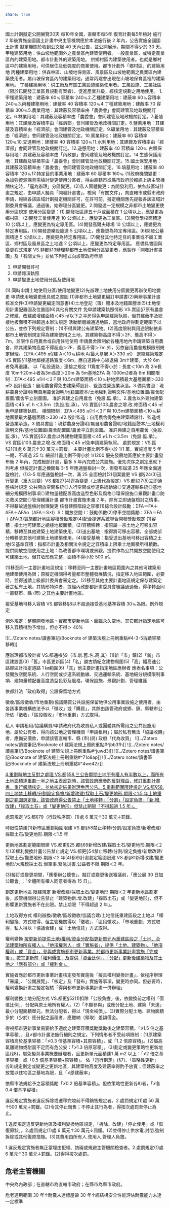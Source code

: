 ```yaml
---

share: true

---
```



國土計劃擬定公開展覽30天
每10年全國，直轄市每5年
復育計劃每5年檢討
施行 2 年後實施全國國土計畫中央主管機關應於本法施行後 2 年內，公告實施全國國土計畫
擬定機關於收到公文起 40 天內公告，並公開展示，期間不得少於 30 天。
甲種建築用地：供山坡地範圍外之農業區內建築使用者。一般農業區，或特定農業區內的建築用地。都市計劃外的建築用地。
供鄉村區內建築使用者。也就是鄉村區中的建築用地，可供居住及低強度的商業使用。都市計劃外「鄉村區」的建築用地
丙種建築用地：供森林區、山坡地保育區、風景區及山坡地範圍之農業區內建築使用者。屬山坡保育區內的建築用地，通常丙建會出現在山坡地保育區裡的建築用地。
丁種建築用地：供工廠及有關工業設施建築使用者。工業設施、工業社區（限於已開發工業區且規劃有案者）、促進產業升級，經核定規劃之用地使用。
1.甲種建築用地：建蔽率 60﹪容積率 240﹪2.乙種建築用地：建蔽率 60﹪容積率 240﹪3.丙種建築用地：建蔽率 40 容積率 120﹪4.丁種建築用地：建蔽率 70 容積率 300﹪5.農業用地：其建蔽及容積率由「農委會」會同建管及地政機關訂定。6.林業用地：其建蔽及容積率由「農委會」會同建管及地政機關訂定。7.養殖用地：其建蔽及容積率由「經濟部」會同建管及地政機關訂定。8.鹽業用地：其建蔽及容積率由「經濟部」會同建管及地政機關訂定。9.礦業用地：其建蔽及容積率由「經濟部」會同建管及地政機關訂定。10.窯業用地：建蔽率 60 容積率 120﹪10.交通用地：建蔽率 40 容積率 120﹪11.水利用地：其建蔽及容積率由「經濟部」會同建管及地政機關訂定。12.遊憩用地：建蔽率 40 容積率 120﹪
古蹟保存用地：其建蔽及容積率由「內政部」會同建管及地政機關訂定。14.生態保護用地：其建蔽及容積率由「農委會」會同建管及地政機關訂定。15.國土保安用地：其建蔽及容積率由「農委會」會同建管及地政機關訂定。16.墳墓用地：建蔽率 40 容積率 120﹪17.特定目的事業用地：建蔽率 60 容積率 160﹪
(1)政府機關變更：為加強資源保育需檢討變更使用分區者，得由直轄市或縣市政府於報經上級主管機關核定時，「逕為辦理」分區變更。(2)私人團體變更：為開發利用，依各該區域計畫之規定，由申請人擬具「開發計畫書」，檢同「有關文件」，向直轄市或縣市政府申請，報經各該區域計劃擬定機關許可，在許可前，擬定機關應先提報各該區域計劃委員會審議，通過後，始辦理分區變更。2.開發達一定規模之非都市土地變更使用分區規定
使用分區變更：(1).開發社區達五十戶或面積在 1 公頃以上，應變更為鄉村區。(2)開發工業使用達 10 公頃以上，應變更為工業區。(3)開發學校面積達 10 公頃以上，應變更為特定專用區。(4)開發高爾夫球場 10 公頃以上，應變更為特定專用區。(5)開發遊樂設施達 5 公頃以上，應變更為特定專用區。(6)開發公墓面積達 5 公頃以上，應變更為特定專用區。(7)開發其他特定目的事業或不屬工業區、鄉村區及風景區之土地達 2 公頃以上，應變更為特定專用區。
應備具書圖與變更程式規定 VS.非都§13辦理非都市土地使用分區變更者，應製作「開發計畫書圖」及「有關文件」並依下列程式向該管政府申請

1. 申請開發許可
2. 申請雜項執照
3. 申請變更土地使用分區及使用地

(1).同時申請土地使用分區/使用地變更(2)先辦理土地使用分區變更再辦使用地變更
申請使用地變更應具備之書圖 (1)非都市土地變更編訂申請書(2)興辦事業計畫核准文件(3)申請變更編定同意書(4)土地登記（簿）謄本及地籍圖謄本(5)土地使用計畫配置圖及位置圖(6)其他有關文件
免申請建築執照情形 VS.實區§7原有農舍之修建、改建或增建面積＜45 ㎡以下之平房得免申請建築執照，但其建蔽率及總樓地板面積不得超過本辦法規定
活動斷層線通過地區，當地政府得劃定範圍予以公告，並依下列規定管制：(1)不得興建公有建築物。(2)高度限制與用途限制依非都市土地管制規定得為建築使用之土地，其建築物高度不得＞2F、簷高不得＞7m，並限作自用農舍或自用住宅使用
申請農舍限制於各種用地內申請建築自用農舍，除其建築物高度不得超過＞2F、簷高不得＞7m 外，另依自用農舍規模限制規定辦理。（ΣFA＜495 ㎡/建 A＜10﹪耕地 A/最大基層 A＞330 ㎡）
退縮建築規定 VS.實區§11基地鄰接道路寬度＜6m，應自道路中心線退縮 3m↑建築，大於 6m 者免再退讓。
以「私設通路」連接之規定 11寬度不得小於：長度＜10m 為 2m長度 10m↑20m↓者為3m長度＞20m 為 5m基地ΣFA 為 1000m2者為 6m
相關限制：ΣFA＜495 ㎡Ｈ＜3Ｆ與 10.5ｍ建築面積＜10﹪耕地面積最大基層面積＞330 ㎡2.設計監造：自用農舍得免由建築師設計、監造或營造業承造。3.備具書圖：現耕農身分證明/無自用農舍證明/地籍圖謄本/土地權利證明文件/基地位置圖/農舍配置圖/農舍平立剖面圖。
准許興建之自用農舍（免設.監.承）。2.農舍以外建物建築面積＜45 ㎡.ｈ＜3.5ｍ（免設.監.承）。VS.實區§103.農舍之增.改.修面積＜45 ㎡免申請建築執照。
相關限制：ΣFA＜495 ㎡Ｈ＜3Ｆ與 10.5ｍ建築面積＜10﹪耕地面積最大基層面積＞330 ㎡2.設計監造：自用農舍得免由建築師設計、監造或營造業承造。3.備具書圖：現耕農身分證明/無自用農舍證明/地籍圖謄本/土地權利證明文件/基地位置圖/農舍配置圖/農舍平立剖面圖。
准許興建之自用農舍（免設.監.承）。VS.實區§52.農舍以外建物建築面積＜45 ㎡.ｈ＜3.5ｍ（免設.監.承）。VS.實區§103.農舍之增.改.修面積＜45 ㎡免申請建築執照。
處罰規定：VS.區§21(1)處 6 萬元↑30 萬元↓罰鍰。
主要計畫比例不得小於 1/1 萬，實施進度 5 年一期，不超過 25 年
細部計畫比例不得小於 1/1200
優先發展地區應於主要計畫發布後 2 年內，完成細部計畫，最多 5 年內完成公共設施。優先次序之劃定應就下列考慮
但擬定計畫之機關每 3-5 年應通盤檢討一次，但發布屆滿 25 年應全面通盤檢討。(1)3-5 年應通盤檢討一次，滿 25 全面檢討(2)個案變更 VS.都§24(3)迅行變更（重大災變）VS.都§27(4)逕為變更（上級代為擬定）VS.都§27(5)立即通盤檢討規定 
公共開放空間系統◎人行空間或步道系統動線◎交通運輸系統◎基地細分規模限制事項◎建物量體配置高度造型色彩及風格◎環保設施◎景觀計畫◎防災救災空間◎管理維護計畫
都市計畫實施未滿 2 年，除有立即通盤檢討之情事，不得藉故通盤檢討辦理變更
核發建照階段之容積(1)綜合設計鼓勵：ΣFA＝FA＋ΔFA＋ΔFAo（ΔFA＝S×I）S：開放空間 I：鼓勵係數(2)停車空間獎勵：ΣFA＝FA＋ΔFA(3)實施都計地區容積獎勵規定(4)配合捷運系統聯合開發獎勵規定
(1)容積：指土地可建築之總樓地板面積。(2)容積移轉：指原屬一宗土地之可移出容積，移轉至其他建築土地建築使用。(3)送出基地：指得將可移出容積，全部或部分轉移至其他可建築土地建築使用。(4)接受基地：指受送出基地可移出容積之土地(5)基準容積：指都市計畫及相關法令規定之容積率上限乘土地面積所得積數。
提供開放空間使用之土地：為改善都市環境或景觀，提供作為公共開放空間使用之可建築土地。但其坵形應完整，面積不得小於 500 ㎡。

(1)移至同一主要計畫地區規定：移轉至同一主要計畫地區範圍內之其他可建築用地建築使用為限；原擬定機關得考量都市整體發展情況，指定移入地區範圍，必要時，並得送請上級都計委員會審定之。(2)移至其他主要計畫地區規定保存建築定著之私有土地，其情形特殊者，提經內政部都計畫委員會審議通過後，得移轉至同一直轄市、縣 (市) 之其他主要計畫地區。

接受基地可移入容積 VS.都容移§8以不超過接受基地基準容積 30﹪為限。例外規定

例外規定：整體開發地區丶實都市更新地區丶面臨永久空地、其它都計指定地區可移入容積得酌予增加，但亦不得＞ 40%


![[../Zotero notes/讀書筆記/Booknote of 建築法規上冊刷重點#4-3-5古蹟容積移轉]]

應辦理都市設計者 VS.都通檢§9（市.新.舊.名.高.其）(1)新「市」鎮(2)「新」市區建設區(3)「舊」市區更新區(4)「名」勝古蹟紀念建物周圍(5)「高」鐵高速公路即區計指定道路 1 ㎞範圍(6)「其」他主要計畫指定地區應辦者
應表名事項：公發開放空間系統、人行空間或步道系統動線、交通運輸系統、基地細分規模限制事項、建物量體配置高度造型色彩及風格，環保設施、景觀計劃、管理維護

依都計法「政府取得」公設保留地方式

徵收/區段徵收/市地重劃/協議購買公共設施保留地供公用事業設施之使用者，由各該事業機構依法予以「徵收」或「購買」，其餘由該管政府或鄉、鎮、縣轄市公所依「徵收」「區段徵收」「市地重劃」方式取得。


私人
申請租用/協議購買/申請政府代為收買私人或團體其所需用之公共設施用地，屬於公有者，得向該公地之管理機關「申請租用」；屬於私有無法「協議收購」者，應備妥價款，申請該管直轄市、縣 (市)(局) 政府「代為收買」
![[../Zotero notes/讀書筆記/Booknote of 建築法規上冊刷重點#^jbb3fh]]
![[../Zotero notes/讀書筆記/Booknote of 建築法規上冊刷重點#^juwd3i]]
![[../Zotero notes/讀書筆記/Booknote of 建築法規上冊刷重點#^71o8ap]]
![[../Zotero notes/讀書筆記/Booknote of 建築法規上冊刷重點#^4we42z]]

[4.重劃時地主反對之處理 VS.都§58.三公告期間土地所有權人有半數以上，而所有土地面積達重劃一半之地主表反對時，該管政府應參酌反對理由，修訂重劃計畫書，重行報請核定，並依核定結果辦理免再公告。5.重劃範圍限建規定 VS.都§58.四土地禁止移轉/分割設定負擔/新增改建/採取土石/變更地形.期限＜1.5 年土地重劃之範圍選定後，該管政府得公告禁止「土地移轉」「分割」「設定負擔」「新.增.改建」「採取土石」或「變更地形」但禁止期限「不得超過 1.5 年」。](obsidian://booknote?type=annotation&book=30%20%E5%A4%A9%E6%90%9E%E6%87%82%E5%BB%BA%E7%AF%89%E6%B3%95%E8%A6%8F-(%E4%B8%8A%E5%86%8A).pdf&id=0b54e933-8db5-3e1c-a3ea-5b7dadab04c0&page=135&rect=84.144,461.359,524.644,668.389)

處罰規定 VS.都§79（行政秩序罰）(1)處 6 萬元↑30 萬元↓罰鍰。

時限性禁建(1)新市區重劃範圍限建 VS.都§58禁止移轉/分割/設定負擔/新增改建/採取土石/變更地形.期限＜1.5 年

更新地區劃定範圍限建 VS.都更§25.都§69新增改建/採取土石/變更地形.期限＜2 年(3)權利變換計畫公告禁止規定 VS.都更§54禁止移轉/分割/設定負擔/新增改建/採取土石/變更地形.期限＜2 年(4)都市計畫劃定範圍限建 VS.都§81新增改建/變更地形/大規模採土石.但軍事.緊急災害.公益者不限.期限＜2 年。

(3)擬訂或變更期間，「應舉辦公聽會」。擬訂或變更後送審議前，「應公展 30 日加公聽會」；「全體所有權人同意者得為 15 日」。


劃定更新地區 限建規定
新增改建/採取土石/變更地形.期限＜2 年更新地區劃定後，該管機關得公告禁止「建築物新.增.改建」「採取土石」或「變更地形」，但不影響更新實施者不在此限。禁止期限「不得超過 2 年」。

土地取得方式
權利辦換/徵收/區段徵收/協議合建/土地信託重建區段之土地以「權利變換」方式取得，但主管機關得以「徵收」、「區段徵收」、「市地重劃」方式取得，私人得以「協議合建」或「土地信託」方式取得。

權利變換
[按更新前提供土地/權利/資金分配指更新單元內重建區段之「土地、合法建築物所有權人」、「他項權利人」或「實施者」，提供「土地、建築物」、「他項權利」或「資金」，參與或實施都市更新事業，於都市更新事業計畫實施「完成後」，按其更新前「權利價值」及提供「資金比例」，「分配」更新後建築物及其土地之「應有部分」或「權利金」。](obsidian://booknote?type=annotation&book=30%20%E5%A4%A9%E6%90%9E%E6%87%82%E5%BB%BA%E7%AF%89%E6%B3%95%E8%A6%8F-(%E4%B8%8A%E5%86%8A).pdf&id=71ecb0fb-33bc-d599-32e7-d01f827efe3a&page=164&rect=84.144,474.799,524.544,582.829)

實施者應於都市更新事業計畫核定發布實施後「擬具權利變換計畫」，依程序辦理「審議」、「公開展覽」、「核定」及「發布」實施等事項，變更時亦同。但必要時，權利變換計畫之擬定報核「得與都市更新事業計畫一併辦理」

權利變換土地分配方式 VS.都更§52(1)扣除「公設負擔」後，依變換前之權利「價值比例」，分配與原土地所有權人。(2)「不願參與」或應分配土地、建築「未達」最小分配面積單元，無法分配者，得以「現金補償」。(3)實際分配土地、建物面積多於（少於）應分配之面積者，應繳納（領取）差額價金。

得視都市更新事業需要給予適度之建築容積獎勵獎勵後之建築容積，「≯1.5 倍之基準容積」，且≯都市計畫法施行細則之規定。下列情形者不受前項限制：(1)原建築容積高於基準容積：「≯0.3 倍基準容積+其原容積」，或「1.2 倍原容積」。(2)屬高氯離建物或耐震不足而有危公安：「≯1.3 倍原容積」。(3)劃定或變更策略性更新地區(§8)，屬免擬具事業概要辦理者，且更新單元面積達1 萬 m2 以上：「≯2 倍之基準容積」或「0.5 倍基準容積+原容積」。
依「迅行劃定」(§7)、「策略性更新」(§8)規定劃定或變更之更新地區，其建築物高度及建蔽率得酌予放寬；但建蔽率之放寬以住宅區之基地為限，且「≯原建蔽率」

依縣市法規給予之容積獎勵「≯0.2 倍基準容積」。但依策略性更新(§8)者，「≯各 0.4 倍基準容積」

違反規定實施者違反拆除或遷移完竣前不得銷售規定者。2.處罰規定(1)處 50 萬↑500 萬元↓罰鍰。(2)令其停止銷售；不停止其行為者，得按次處罰至停止為止。

1.違反規定違反更新地區及權利變換地區規定，「拆除、改建」「停止使用」或「恢復原狀」。2.處罰規定(1)處 6 萬元↑30 萬元↓罰鍰。(2)並得停止供水電.封閉.強制拆除或其他復原措施。(3)其費用由所有人.使用人.管理人負擔。

1.違反規定實施者無正當理由拒絕、妨礙或規避主管機關檢查者。2.處罰規定(1)處 6 萬元↑30 萬元↓罰鍰。(2)得得按次處罰。


## 危老主管機關
中央為內政部；在直轄市為直轄市政府；在縣市為縣市政府。

危老適用範圍
 30 年↑耐震未達標屋齡 30 年↑經結構安全性能評估耐震能力未達一定標準

